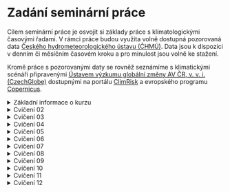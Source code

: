 # Zadání seminární práce
Cílem seminární práce je osvojit si základy práce s klimatologickými časovými řadami. V rámci práce budou využita volně dostupná pozorovaná data [Českého hydrometeorologického ústavu (ČHMÚ)](https://www.chmi.cz/). Data jsou k dispozici v denním či měsíčním časovém kroku a pro minulost jsou volně ke stažení.

Kromě práce s pozorovanými daty se rovněž seznámíme s klimatickými scénáři připravenými [Ústavem výzkumu globální změny AV ČR, v. v. i. (CzechGlobe)](https://www.czechglobe.cz/cs/) dostupnými na portálu [ClimRisk](https://www.climrisk.cz/) a evropského programu [Copernicus](https://www.copernicus.eu/en).

<details markdown="1">
<summary> Základní informace o kurzu </summary>

# Základní informace
- Můj kontaktní email je monika.hlavsova@mendelu.cz, najdete mě v kanceláři N5064 po předchozí domluvě
- Kontakt pro seminární práci z fenologie je Ing. Petra Dížková (dizkova.p@czechglobe.cz)
- Na každé cvičení potřebuju notebook, MS Excel s dokončenou prací z minulého cvičení

## Jak dostanu zápočet
- Splním 3 úkoly:
  - Seminární práce z fenologie (MUSÍM SE REGISTROVAT [TADY](http://www.fenofaze.cz/extranet/cs/sign/up-student/))
  - Seminární práce z klimatologie
  - Docházka (max 2 absence)   

## Co potřebuji pro práci ve cvičení
- Wi-Fi - ideálně EDUROAM ([ZDE najdu jak se připojit](https://eduroam.mendelu.cz/25350-navody-k-instalaci))
- MS Excel ([ZDE najdu jak ho získám](https://tech.mendelu.cz/25346-instalace-baliku-microsoft))

## Co mám dělat když něco nevím nebo nestíhám?
  - Ptám se na cvičení
  - Ptám se spolužáků
  - Ptám se Googlu nebo AI

</details>

<details markdown="1">
<summary> Cvičení 02 </summary>

# Cvičení 02 (02.10.2025) - Zadání seminární práce z klimatologie, získání dat

- Cílem cvičení je vybrat si stanici se kterou budu v rámci semestru pracovat a získat výchozí data pro další práci
- __Na konci cvičení mám MS Excel soubor s měsíčními daty pro průměrné teploty vzduchu a sumy srážek pro mojí vybranou stanici__

## DŮLEŽITÉ ODKAZY ##
- Mapa stanic Českého hydrometeorologického ústavu: [Mapa stanic ZDE](https://www.chmi.cz/files/portal/docs/poboc/OS/stanice/ShowStations_CZ.html)
- Metadatový soubor pro vyhledání identifikátoru stanic: [Metadata ZDE](https://opendata.chmi.cz/meteorology/climate/historical_csv/metadata/meta1.csv)
- Datový repozitář ČHMÚ: [Datový repozitář ZDE](https://opendata.chmi.cz/meteorology/climate/historical_csv/data/)

## Postup získání dat ##

1. Pro práci ve cvičení a na seminární práci vytvořím nový MS Excel soubor, který pojmenuju jako __PrijmeniJmeno_AgroMeteo.xlsx__ (uložím si ho, vím kde je, budu ho potřebovat každé cvičení)

2. Na mapě stanic vyberu stanici [Mapa stanic ZDE](https://www.chmi.cz/files/portal/docs/poboc/OS/stanice/ShowStations_CZ.html)
     - 2.1 V legendě vyberu stanice podle legendy (zakliknu T a SRA a hledám stanici kde se obě veličiny sledují)
     - 2.2 Každý student ve skupině si vybere jinou stanici
     - 2.3 Zapamatuji (opíšu si) z mapy ID stanice (např. B2KUCH01) a jméno
     - 2.4 nevybírám si následující stanice (nedostatečná data)
          - _Žamberk_, _Třebařov_, _Ústí nad Orlicí_, _Jičín_, _Libice nad Doubravou_ 

3. Stáhnu si z odkazu soubor s metadaty o stanicích [Metadata ZDE](https://opendata.chmi.cz/meteorology/climate/historical_csv/metadata/meta1.csv)
     - 3.1 Otevřu metadatový soubor v MS Excel
     - 3.2 Vyhledám svoji vybranou stanici pomocí jména či ID stanice
     - 3.3 Ověřím že stanice měří kontinuálně od roku 1961, pokud ne, raději zvolím jinou
     - 3.4 Poznačím si interní kód stanice (sloupec A "WSI")
     - 3.5 Poznačím si souřadnice stanice (sloupce F "GEOGR1" a G "GEOGR2") a nadmořskou výšku (sloupec H "ELEVATION")

4. Vrátím se na stránky datového repozitáře [Datový repozitář ZDE](https://opendata.chmi.cz/meteorology/climate/historical_csv/data/)
     - 4.1 Volím složku __monthly__
     - 4.2 Budeme pracovat se dvěma složkami - __temperature__ a __precipitation__ (postup bude stejný, začneme teplotou)
     - 4.3 Nyní využiji svůj interní kód stanice (_viz. bod 3.4_) a pomocí něj vyhledám příslušné soubory (__CTRL+F__)
     - 4.4 Zajímá nás pouze soubor označený "T" (Nezajímá nás: TMA, TMI, TMInoc, TPM) a ten stáhneme
     - 4.5 Zopakuji postup získání dat pro srážky
   
5. Příprava vstupních dat
     - 5.1 Otevřu stažený CSV soubor v MS Excel 
     - 5.2 Rozdělíme data do sloupců (POZOR NA HODNOTY! - Podívám se do sloupce "VALUE" jestli tam nevidím žádné římské číslice - Excel možná bude převádět vaše čísla na datumy, pokud jo, zavřu soubor a nejdříve upravím data dle bodu "Úprava dat" na konci zadání)
     - 5.3 U teploty nezapomenu vyfiltrovat pouze průměrné hodnoty ("AVG" - sloupce E a F): výsledkem jsou měsíční hodnoty průměrné teploty vzduchu ve všech letech dostupných pro moji stanici
     - 5.4 Data ze sloupců C ("YEAR"), D ("MONTH") a G ("VALUE") zkopíruji do připraveného Excelu (viz __Krok 1__) na první list
     - 5.5 Sloupec "VALUE" přejmenuji na TAVG
     - 5.6 Zopakuji postup pro srážky (hodnota "SUM" ze sloupce F "MDFUNCTION")

6. Bonus
     - 6.1 Z dat srážek a průměrných denních teplot si vytvořím jednoduchý spojnicový graf a podívám se na průběh hodnot v čase

Úprava dat (návod pro Windows):
- 1: najdu si pomocí průzkumníku souborů stažená data ve formátu csv
- 2: Pravým tlačítkem myši otevřu na souboru kontextovou nabídku a zvolím "Otevřít v aplikaci poznámkový blok"
- 3: Data se otevřou v poznámkovém bloku
- 4: Zmáčknu současně klávesy __CTRL__ a __H__ a otevře si mi nabídka "Najít a nahradit"
- 5: Nejdříve nahradím všechny symboly čárky (,) za symboly středník (;) a dám "Nahradit vše" (Všechny čárky v souboru by měly nyní být změněny na středníky
- 6: Pak opakuji postup a nahradím všechny symboly tečky (.) za symboly čárky (,)
- 7: Uložím soubor (klávesová zkratka __CTRL__ a __S__) a otevřu ho  aplikaci MS Excel - nyní by už mělo být vše v pořádku a pokračuju filtrováním dat (bod 5.3)

## Další zdroje:
  - (OS Windows) Klávesové zkratky a mapa znaků pro českou klávesnici: [ZDE](http://www.ceskaklavesnice.cz/zkratky) 
</details>

<details markdown="1">
<summary> Cvičení 03 </summary>
# Cvičení 03 (09.10.2025) - Radiace a teplota
- Cílem cvičení je vysvětlit si základní terminologii k tématu solární radiace, pochopení vztahu radiace a teploty vzduchu a otestovat si možnosti získání dat z jiných zdrojů než je ČHMÚ
- __Na konci cvičení mám MS Excel soubor s novým listem kde srovnáme měsíční hodnoty solární radiace a teplot pro naši vybranou stanici__
  
## DŮLEŽITÉ ODKAZY ##
- Data pro radiaci: [Data k získání ZDE](https://ads.atmosphere.copernicus.eu/datasets/cams-solar-radiation-timeseries?tab=overview)

## Postup práce ve cvičení ##

1. Ve svém MS Excel souboru __PrijmeniJmeno_AgroMeteo.xlsx__ vytvořím nový list a pojmenuji ho TeplotaRadiace
 - 1.1 Do prvních 3 sloupců na novém listu nakopíruji data ze sloupců obsahujících __rok, měsíc a hodnoty teploty vzduchu__ z listu s daty pro teplotu
 - 1.2 Nechám si pouze hodnoty pro rok 2004-2024 a zbytek mohu z tohoto listu smazat (__pozor, nesmažte si hodnoty z originálních dat teploty, které máte na listu _Teplota___)

2. Získám data pro solární radiaci ze služby Copernicus
 - 2.1 Na stránkách Copernicus [Data k získání ZDE](https://ads.atmosphere.copernicus.eu/datasets/cams-solar-radiation-timeseries?tab=overview) vyberu záložku __Download__ (MUSÍM SE REGISTROVAT)
 - 2.2 Vyplním formulář pro získání dat s pomocí následující nápovědy
 - 2.3 U výběru __Sky type__ volím __Both cloud-free and actual weather conditions__
 - 2.4 Zadám souřadnice mojí stanice (pokud jsem si minule neopsal souřadnice, najdu si je pomocí mapy.cz). Na mapě mohu zkontrolovat že jsem souřadnice zadal správně a poloha puntíku cca odpovídá poloze mojí stanice
 - 2.5 Zadám nadmořskou výšku mojí stanice
 - 2.6 Jako rozpětí datumů zvolím __2004-01-01 až 2024-12-31__
 - 2.7 U výběru __Time step__ volím __1 month__
 - 2.8 U výběru __Time reference__ volím __True solar time__
 - 2.9 U výběru __Data format__ volím __CSV__
 - 2.10 Potvrdím potřebné souhlasy a požádám o data - budeme pár minut čekat než se pro nás data vygenerují a pak si je stáhneme

3. Práce se staženými daty solární radiace
 - 3.1 Stažený soubor otevřeme v programu MS EXCEL, pomocí kombinace kláves __CTRL__ a __H__ (nebo nástroje __Najít a nahradit__) najdeme čárky a nahradíme je středníky (;), dále nahradíme tečky za čárky
 - 3.2 Použijeme trik s rozdělením dat do sloupců (Vyberu sloupec _A_ a na kartě _Data_ zvolím _Text do sloupců_), kde máme středník jako oddělovač
 - 3.3 Prozkoumáme hlavičky souboru a co v nich vše můžeme vidět za informace
 - 3.4 Pro další postup budeme pracovat s hodnotami __Globální radiace__ označená jako __GHI__
 - 3.5 Vybereme hodnoty ze sloupce __GHI__ a __Observation period__ a nakopírujeme je na náš připravený list TeplotaRadiace v MS Excel (Zkontroluji jestli maají data stejný začátek a konec v čase a případně to upravím tak, aby měla)

4. Porovnání dat měsíčních teplot a sum globální radiace
 - 4.1 Pro snadné vizuální porovnání hodnot vytvoříme spojnicový graf průběhu obou veličin v čase, na kterém si zároveň vyzkoušíme tvorbu kompletního grafu se všemi náležitostmi  
 - 4.2 Na listu TeplotaRadiace vybereme data pro měsíční teploty a globální radiaci
 - 4.3 Vložíme spojnicový graf (Karta __Vložit__)
 - 4.4 Rozdělíme naše dvě veličiny na dvě osy - pomocí kontextové nabídky grafu vyberu __Změnit type grafu__ a vyberu z nabídky __Kombinovaný__
 - 4.5 Obě veličiny chceme zobrazit jako spojnicový graf, na sekundární osu přesuneme globální radiaci
 - 4.6 Kompletní graf je čitelný a obsahuje minimálně: Název, Legendu, Popisky os včetně jednotek, Uvedený zdroj/zdroje dat
</details>
  
<details markdown="1">
<summary> Cvičení 04 </summary>
# Cvičení 04 (16.10.2025) - Srovnání průměrných měsíčních teplot za dvě normálová období
- Cílem cvičení je vytvořit grafy průměrných měsíčních teplot pro dva třicetileté klimatické normály a porovnat hodnoty v těchto obdobích
- __Na konci cvičení mám MS Excel soubor s novým listem NormalyTeploty, kde srovnáme data průměrných teplot vzduchu v jednotlivých měsících v rámci dvou klimatických normálů 1961-1990 and 1991-2020, včetně grafického zobrazení__

## Postup práce ve cvičení ##
1. Ve svém MS Excel souboru __PrijmeniJmeno_AgroMeteo.xlsx__ vytvořím nový list a pojmenuji ho __NormalyTeploty__
   
2. Příprava dat a vytvoření kontingenční tabulky - teplota vzduchu
 - 2.1 Na nový list __NormalyTeploty__ nakopíruji data z listu __Teplota__, vyberu pouze časové úseky 1961-1990 a 1991 až 2020. Hodnoty pro první normál (rok, měsíc, teploty) nakopíruju od sloupce __A__, hodnoty pro druhý normál (rok, měsíc, teploty) od sloupce __E__
 - 2.2 Pokud mi chybí záhlaví (pojmenování sloupců) tak ho u obou normálů doplním
 - 2.3 Nyní vložíme tzv. kontingenční graf a kontingenční tabulku. Na záložce __Vložit__ vybereme __Kontingenční graf__ a následně možnost __Kontingenční graf a kontingenční tabulka__ (Na MacOS stačí jen __Kontingenční graf__ a pak už rovnou zadávám oblast dat)
 - 2.3 V nabídce __Vybrat tabulku nebo oblast__ vybereme sloupce __A, B, C (data normálu 1961-1990)__ a potvrdíme výběr
 - 2.4 Měla by se objevit plátna pro kontingenční tabulku a kontingenční graf (zatím prázdná)
 - 2.5 V nabídce __Pole kontingenčního grafu__ přeneseme (drag and drop) položku __Měsíc__ (nebo odpovídající název vašeho sloupce s označením měsíce) do boxu __Osa kategorie__
 - 2.6 Stejným způsobem přeneseme položku __Teplota__ do boxu __Hodnoty__
 - 2.7 U boxu __Hodnoty__ změníme v nabídce __Nastavení polí hodnot...__ funkci na __Průměr__ a potvrdíme
 - 2.8 Prohlédnu si vygenerovaný graf a vizuálně zhodnotím jestli dává smysl (např. jaké hodnoty jsou na osách X, Y, jestli vidím předpokládaný roční průběh teploty v jednotlivých měsících atd.). Pokud je vše OK, samotný graf můžu smazat.
 - 2.9 hodnoty z vygenerované kontingenční tabulky vyberu a pomocí __Vložit hodnoty__ je nakopíruju na volné místo na listu (doporučuju sloupec __I__). Původní kontingenční tabulku smažu
 - 2.10 Postup tvorby kontingenční tabulky zopakujeme pro druhé normálové období

3. Vytvoření jednoho spojnicového grafu pro porovnání obou normálových období
 - 3.1 Po vytvoření obou kontingenčních tabulek pro období 1961-1990 a 1991-2020 budeme zobrazovat obě řady měsíčních průměrných teplot v jednom spojnicovém grafu
 - 3.2 Vybereme vstupní data a pomocí __Vložit__, __Spojnicový graf__ vložíme graf který dále upravíme do podoby kompletního grafu
 - Přidáme název, popisy os, zdroj vstupních dat, jednotky, upravíme legendu tak aby byla čitelná

## Otázky k interpretaci dat ##
1. Jaké pozorujete rozdíly a změny mezi dvěma srovnávanými obdobími
2. Které měsíce se oteplují nejvíce a které nejméně?
3. Jaké mohou tyto změny mít dopady v krajině v jednotlivých ročních obdobích?
4. Jak se liší roční teploty ve dvou srovnávaných obdobích
</details>
  
<details markdown="1"> 
<summary> Cvičení 05 </summary>
# Cvičení 05 (23.10.2025) - Změna klimatu - získání dat budoucího vývoje klimatu z portálu ClimRisk
- Cílem cvičení je prověřit předpokládaný budoucí vývoj klimatu pro naši stanici a jejich srovnání s daty získanými z historických měření ČHMÚ
- __Na konci cvičení mám MS Excel soubor s novým listem BudouciKlima kde srovnáme průměrné měsíční hodnoty normálových období 1961-1990 a 1991-2020 se získanými daty budoucího vývoje klimatu__
  
## DŮLEŽITÉ ODKAZY ##
- Data budoucího vývoje klimatu: [Dostupná na portálu ClimRisk](https://www.climrisk.cz/)

## Postup práce ve cvičení ##
1. Příprava pracovního Excelu
2. Získání dat z portálu ClimRisk
3. Srovnání staničních dat a budoucích scénářů vývoje klimatu pro teplotu vzduchu a srážky
   
</details>
  
<details markdown="1">
<summary> Cvičení 06 </summary>
# Cvičení 06 (30.10.2025) - Teplota vzduchu
</details>
  
<details markdown="1">
<summary> Cvičení 07 </summary>
# Cvičení 07 (06.11.2025) - Charakteristické dny
</details>
  
<details markdown="1">
<summary> Cvičení 08 </summary>
# Cvičení 08 (13.11.2025) - Vlhkost vzduchu a výpar
</details>
  
<details markdown="1">
<summary> Cvičení 09 </summary>
# Cvičení 09 (20.11.2025) - Srážky
</details>
  
<details markdown="1">
<summary> Cvičení 10 </summary>
# Cvičení 10 (27.11.2025) - Sucho
</details>
  
<details markdown="1">
<summary> Cvičení 11 </summary>
# Cvičení 11 (04.12.2025) - Tlak a vítr
</details>
  
<details markdown="1">
<summary> Cvičení 12 </summary>
# Cvičení 12 (11.12.2025) - Kontrola seminárních prací a zápočty
</details>


